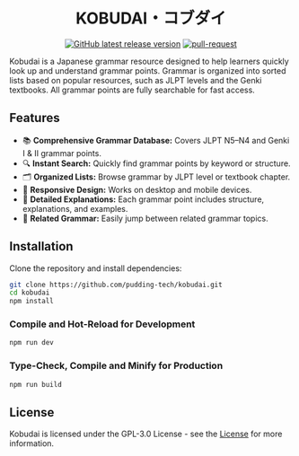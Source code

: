 <div id="toc">
  <ul align="center" style="list-style: none">
    <summary>
      <h1>KOBUDAI・コブダイ</h1>
    </summary>
  </ul>
</div>
<div align="center">

  [![GitHub latest release version](https://img.shields.io/github/v/release/pudding-tech/kobudai.svg)](https://github.com/pudding-tech/kobudai/releases/latest)
  [![pull-request](https://github.com/pudding-tech/kobudai/actions/workflows/build.yml/badge.svg)](https://github.com/pudding-tech/kobudai/actions/workflows/build.yml)
</div>

Kobudai is a Japanese grammar resource designed to help learners quickly look up and understand grammar points. Grammar is organized into sorted lists based on popular resources, such as JLPT levels and the Genki textbooks. All grammar points are fully searchable for fast access.

## Features

- 📚 **Comprehensive Grammar Database:** Covers JLPT N5–N4 and Genki I & II grammar points.
- 🔍 **Instant Search:** Quickly find grammar points by keyword or structure.
- 🗂️ **Organized Lists:** Browse grammar by JLPT level or textbook chapter.
- 📱 **Responsive Design:** Works on desktop and mobile devices.
- 📝 **Detailed Explanations:** Each grammar point includes structure, explanations, and examples.
- 🔗 **Related Grammar:** Easily jump between related grammar topics.

## Installation

Clone the repository and install dependencies:

```sh
git clone https://github.com/pudding-tech/kobudai.git
cd kobudai
npm install
```

### Compile and Hot-Reload for Development

```sh
npm run dev
```

### Type-Check, Compile and Minify for Production

```sh
npm run build
```

## License

Kobudai is licensed under the GPL-3.0 License - see the [License](LICENSE) for more information.
